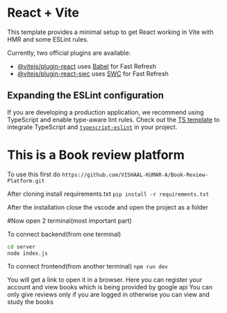 # React + Vite

This template provides a minimal setup to get React working in Vite with HMR and some ESLint rules.

Currently, two official plugins are available:

- [@vitejs/plugin-react](https://github.com/vitejs/vite-plugin-react/blob/main/packages/plugin-react/README.md) uses [Babel](https://babeljs.io/) for Fast Refresh
- [@vitejs/plugin-react-swc](https://github.com/vitejs/vite-plugin-react-swc) uses [SWC](https://swc.rs/) for Fast Refresh

## Expanding the ESLint configuration

If you are developing a production application, we recommend using TypeScript and enable type-aware lint rules. Check out the [TS template](https://github.com/vitejs/vite/tree/main/packages/create-vite/template-react-ts) to integrate TypeScript and [`typescript-eslint`](https://typescript-eslint.io) in your project.

# This is a Book review platform 

To use this first do
```https://github.com/VISHAAL-KUMAR-A/Book-Review-Platform.git```

After cloning install requirements.txt
```pip install -r requirements.txt```

After the installation close the vscode and open the project as a folder

#Now open 2 terminal(most important part)

To connect backend(from one terminal)
```sh
cd server
node index.js
```
To connect frontend(from another terminal)
```npm run dev```

You will get a link to open it in a browser.
Here you can register your account and view books which is being provided by google api
You can  only give reviews only if you are logged in otherwise you can view and study the books
